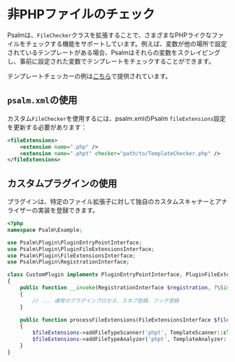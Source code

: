 # 非PHPファイルのチェック

Psalmは、`FileChecker`クラスを拡張することで、さまざまなPHPライクなファイルをチェックする機能をサポートしています。例えば、変数が他の場所で設定されているテンプレートがある場合、Psalmはそれらの変数をスクレイピングし、事前に設定された変数でテンプレートをチェックすることができます。

テンプレートチェッカーの例は[こちら](https://github.com/vimeo/psalm/blob/master/examples/TemplateChecker.php)で提供されています。

## `psalm.xml`の使用

カスタム`FileChecker`を使用するには、psalm.xmlのPsalm `fileExtensions`設定を更新する必要があります：

```xml
<fileExtensions>
    <extension name=".php" />
    <extension name=".phpt" checker="path/to/TemplateChecker.php" />
</fileExtensions>
```

## カスタムプラグインの使用

プラグインは、特定のファイル拡張子に対して独自のカスタムスキャナーとアナライザーの実装を登録できます。

```php
<?php
namespace Psalm\Example;

use Psalm\Plugin\PluginEntryPointInterface;
use Psalm\Plugin\PluginFileExtensionsInterface;
use Psalm\Plugin\FileExtensionsInterface;
use Psalm\Plugin\RegistrationInterface;

class CustomPlugin implements PluginEntryPointInterface, PluginFileExtensionsInterface
{
    public function __invoke(RegistrationInterface $registration, ?\SimpleXMLElement $config = null): void
    {
        // ... 通常のプラグインプロセス、スタブ登録、フック登録
    }

    public function processFileExtensions(FileExtensionsInterface $fileExtensions, ?SimpleXMLElement $config = null): void
    {
        $fileExtensions->addFileTypeScanner('phpt', TemplateScanner::class);
        $fileExtensions->addFileTypeAnalyzer('phpt', TemplateAnalyzer::class);
    }
}
```
